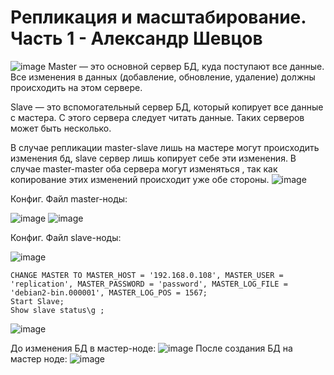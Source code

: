 # Репликация и масштабирование. Часть 1 - Александр Шевцов
![image](https://github.com/aztecprod/Replication-and-Scaling-part1/assets/25949605/0a31ac85-d622-4ba7-aab1-2394c40c348b)
Master — это основной сервер БД, куда поступают все данные. Все изменения в данных (добавление, обновление, удаление) должны происходить на этом сервере.

Slave — это вспомогательный сервер БД, который копирует все данные с мастера. С этого сервера следует читать данные. Таких серверов может быть несколько.

В случае репликации master-slave лишь на мастере могут происходить изменения бд, slave сервер лишь копирует себе эти изменения. В случае master-master оба сервера могут изменяться , так как копирование этих изменений происходит уже обе стороны.
![image](https://github.com/aztecprod/Replication-and-Scaling-part1/assets/25949605/b3fb5083-fc8f-4573-8764-ef2b46795237)

Конфиг. Файл master-ноды:

![image](https://github.com/aztecprod/Replication-and-Scaling-part1/assets/25949605/0797233e-c2ab-4187-a501-6f2d057e33a7)
![image](https://github.com/aztecprod/Replication-and-Scaling-part1/assets/25949605/d6d78962-f597-40bb-8342-23474c7ca402)

Конфиг. Файл slave-ноды:

![image](https://github.com/aztecprod/Replication-and-Scaling-part1/assets/25949605/39a6fe73-6793-474f-9f4e-b131a9223c01)

```
CHANGE MASTER TO MASTER_HOST = '192.168.0.108', MASTER_USER = 'replication', MASTER_PASSWORD = 'password', MASTER_LOG_FILE = 'debian2-bin.000001', MASTER_LOG_POS = 1567;
Start Slave;
Show slave status\g ;
```

![image](https://github.com/aztecprod/Replication-and-Scaling-part1/assets/25949605/2534bf03-f08e-4bed-a2bc-1c1038151cf9)

До изменения БД в мастер-ноде:
![image](https://github.com/aztecprod/Replication-and-Scaling-part1/assets/25949605/9d264973-50fe-4a68-95c1-06cb02a12820)
После создания БД на мастер ноде:
![image](https://github.com/aztecprod/Replication-and-Scaling-part1/assets/25949605/495a9161-1dcc-4679-a9a6-a1f60d401f06)

